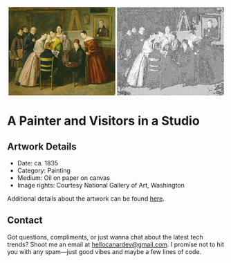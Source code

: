 <html>

<div align="center">
    <img width="49%" src="artwork.jpg" alt="artwork"/>
    <img width="49%" src="ascii_artwork.jpg" alt="artwork ASCII"/>
</div>

# A Painter and Visitors in a Studio

## Artwork Details

- Date: ca. 1835
- Category: Painting
- Medium: Oil on paper on canvas
- Image rights: Courtesy National Gallery of Art, Washington

Additional details about the artwork can be found [here](https://www.artsy.net/artwork/unknown-19th-century-a-painter-and-visitors-in-a-studio).

## Contact

Got questions, compliments, or just wanna chat about the latest tech trends? Shoot me an email
at [hellocanardev@gmail.com](mailto:hellocanardev@gmail.com). I promise not to hit you with any spam—just good vibes and
maybe a few lines of code.

</html>
